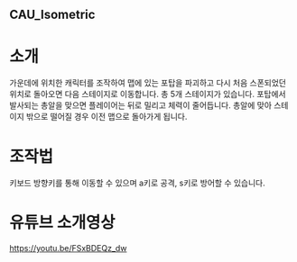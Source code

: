 ## CAU_Isometric
# 소개
가운데에 위치한 캐릭터를 조작하여 맵에 있는 포탑을 파괴하고 다시 처음 스폰되었던 위치로 돌아오면 다음 스테이지로 이동합니다. 총 5개 스테이지가 있습니다. 포탑에서 발사되는 총알을 맞으면 플레이어는 뒤로 밀리고 체력이 줄어듭니다. 총알에 맞아 스테이지 밖으로 떨어질 경우 이전 맵으로 돌아가게 됩니다.
# 조작법
키보드 방향키를 통해 이동할 수 있으며 a키로 공격, s키로 방어할 수 있습니다.

# 유튜브 소개영상
https://youtu.be/FSxBDEQz_dw

